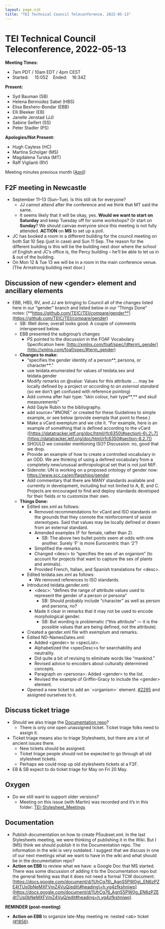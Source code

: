 ```yaml
---
layout: page.njk
title: "TEI Technical Council Teleconference, 2022-05-13"
---
```

# TEI Technical Council Teleconference, 2022-05-13
**Meeting Times:**


* 7am PDT / 10am EDT / 4pm CEST
* Started:     15:05Z    Ended:    16:34Z


**Present:**
* Syd Bauman (SB)
* Helena Bermúdez Sabel (HBS)
* Elisa Beshero\-Bondar (EBB)
* Elli Bleeker (EB)
* Janelle Jenstad (JJ)
* Sabine Seifert (SS)
* Peter Stadler (PS)


**Apologies/Not Present:**
* Hugh Cayless (HC)
* Martina Scholger (MS)
* Magdalena Turska (MT)
* Raff Viglianti (RV)


Meeting minutes previous month ([April](https://tei-c.org/activities/council/meetings/tei-technical-council-teleconference-2022-04-08/))
 


F2F meeting in Newcastle
------------------------


* September 11–13 (Sun–Tue). Is this still ok for everyone?
	+ JJ cannot attend after the conference and we think that MT said the same.
	+ It seems likely that it will be okay, yes. **Would we want to start on Saturday** and keep Tuesday off for some workshops? Or start on **Sunday**? We should canvas everyone since this meeting is not fully attended. **ACTION** on **MS** to set up a poll.
* JC has booked a room in a different building for the council meeting on both Sat 10 Sep (just in case) and Sun 11 Sep. The reason for the different building is this will be the building next door where the school of English and JC’s office is, the Percy building – he’ll be able to let us in \& out of the building.
* On Mon 12 \& Tue 13 we will be in a room in the main conference venue. (The Armstrong building next door.)


Discussion of new \<gender\> element and ancillary elements
-----------------------------------------------------------


* EBB, HBS, RV, and JJ are bringing to Council all of the changes listed here in our “gender” branch and listed below in our “Things Done” notes: [**https://github.com/TEIC/TEI/compare/gender**](https://github.com/TEIC/TEI/compare/gender)
	+ SB: Well done; overall looks good. A couple of comments interspersed below.
	+ EBB presented the subgroup’s changes
		- PS pointed to the discussion in the FOAF Vocabulary Specification here: [http://xmlns.com/foaf/spec/\#term\_gender](http://xmlns.com/foaf/spec/#term_gender)
	+ **Changes to make:**
		- “specifies the gender identity of a person**, persona, or character**.”
		- use teidata.enumerated for values of teidata.sex and teidata.gender
		- Modify remarks on @value: Values for this attribute .... may be locally defined by a project *or according to an external standard* (so we don't get confused with reference pointing)
		- Add comma after hair type: “skin colour, hair type**,** and skull measurements”
		- Add Gayle Rubin to the bibliography.
		- add source\="\#NONE" or created for these Guidelines to simple example, or see below (provide exempla that point to these.)
		- Make a vCard exemplum and we cite it. “For example, here is an example of something that is defined according to the vCard ([https://datatracker.ietf.org/doc/html/rfc6350\#section\-6\.2\.7](https://datatracker.ietf.org/doc/html/rfc6350#section-6.2.7))
		- SHOULD we consider mentioning ISO? Discussion: no, good that we drop.
		- Provide an example of how to create a controlled vocabulary in an ODD. We are thinking of using a defined vocabulary from a completely new/unusual anthropological set that is not just M/F.
		- Sidenote: UN is working on a proposed ontology of gender now: <https://www.scc.ca/en/flagships/gender>
		- Add commentary that there are MANY standards available and currently in development, including but not limited to A, B, and C. Projects are encouraged to find and deploy standards developed for their fields or to customize their own.
	+ **Things Done:**
		- Edited sex.xml as follows:
			* Removed recommendations for vCard and ISO standards on the grounds that they connote the reinforcement of sexist stereotypes. Said that values may be locally defined or drawn from an external standard.
			* Amended examples (F for female, rather than 2\).
				+ SB: The above two bullet points seem at odds with one another. Surely ‘F’ is more Eurocentric than ‘2’?
			* Simplified the remarks.
			* Changed \<desc\> to “specifies the sex of an organism” (to account for projects that want to capture the sex of plants and animals).
			* Provided French, Italian, and Spanish translations for \<desc\>.
		- Edited teidata.sex.xml as follows:
			* We removed references to ISO standards.
		- Introduced teidata.gender.xml:
			* \<desc\>: “defines the range of attribute values used to represent the gender of a person or persona”
				+ SB: Should probably include “character” as well as person and persona, no?
			* Made it clear in remarks that it may not be used to encode morphological gender.
				+ SB: But wording is problematic (“this attribute” — it is the possible values that are being defined, not the attribute).
		- Created a gender.xml file with exemplum and remarks.
		- Edited ND\-NamesDates.xml:
			* Added \<gender\> to \<specList\>.
			* Alphabetized the \<specDesc\>s for searchability and neutrality.
			* Did quite a bit of revising to eliminate words like “mankind.”
			* Revised advice to encoders about culturally determined concepts.
			* Paragraph on \<persona\>: Added \<gender\> to the list.
			* Revised the example of Griffin\-Gracy to include the \<gender\> element.
		- Opened a new ticket to add an \`\<organism\>\` element. [\#2295](https://github.com/TEIC/TEI/issues/2295) and assigned ourselves to it.


Discuss ticket triage
---------------------


* Should we also triage the [Documentation repo](https://github.com/TEIC/Documentation)?
	+ There is only one open unassigned ticket. Ticket triage folks need to assign it.
* Ticket triage means also to triage Stylesheets, but there are a lot of ancient issues there.
	+ New tickets should be assigned.
	+ Ticket triage people should not be expected to go through all old stylesheet tickets.
	+ Perhaps we could mop up old stylesheets tickets at a F2F.
* EB \& SB expect to do ticket triage for May on Fri 20 May.


Oxygen
------


* Do we still want to support older versions?
	+ Meeting on this issue (with Martin) was recorded and it’s in this folder: [TEI\-Stylesheet\_Meetings](https://drive.google.com/drive/folders/1K1ugJvWzz6TQep87R8beLkYf-nGCpocX)


Documentation
-------------


* Publish documentation on how to create P5subset.xml. In the last Stylesheets meeting, we were thinking of publishing it in the Wiki. But I (MS) think we should publish it in the Documentation repo. The information in the wiki is very outdated. I suggest that we discuss in one of our next meetings what we want to have in the wiki and what should be in the documentation repo?
* **Action on EBB** to review what we have: a Google Doc that MS started. There was some discussion of adding it to the Documentation repo but the general feeling was that it does not need a formal TCW document. [https://docs.google.com/document/d/1UhCg76\_AgnS5PW0g\_EN6zPZE4tTUs0bNeMXFVmZ4VuQ/edit\#heading\=h.yg4zfkshniwp](https://docs.google.com/document/d/1UhCg76_AgnS5PW0g_EN6zPZE4tTUs0bNeMXFVmZ4VuQ/edit#heading=h.yg4zfkshniwp)


**REMINDER (post\-meeting)**
* **Action on EBB** to organize late\-May meeting re: nested \<ab\> ticket ([\#1856](https://github.com/TEIC/TEI/issues/1856)).


 